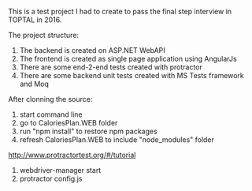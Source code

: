 This is a test project I had to create to pass the final step interview in TOPTAL in 2016.

The project structure:
1) The backend is created on ASP.NET WebAPI
2) The frontend is created as single page application using AngularJs
3) There are some end-2-end tests created with protractor
4) There are some backend unit tests created with MS Tests framework and Moq

﻿After clonning the source:
1) start command line
2) go to CaloriesPlan.WEB folder
3) run "npm install" to restore npm packages
4) refresh CaloriesPlan.WEB to include "node_modules" folder

http://www.protractortest.org/#/tutorial

1) webdriver-manager start
2) protractor config.js
